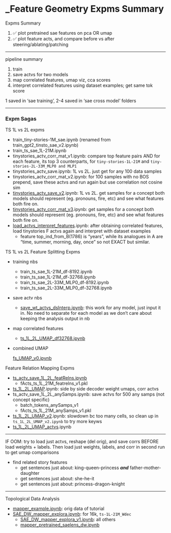 # _Feature Geometry Expms Summary

Expms Summary

1. ✅ plot pretrained sae features on pca OR umap
2. ✅ plot feature acts, and compare before vs after steering/ablating/patching

---

pipeline summary

1. train
2. save actvs for two models
3. map correlated features, umap viz, cca scores
4. interpret correlated features using dataset examples; get same tok score

1 saved in ‘sae training’, 2-4 saved in ‘sae cross model’ folders

---

### Expm Sagas

TS 1L vs 2L expms

- train_tiny-stories-1M_sae.ipynb (renamed from train_gpt2_tinsto_sae_v2.ipynb)
- train_ts_sae_1L-21M.ipynb
- tinystories_actv_corr_mat_v1.ipynb: compare top feature pairs AND for each feature, its top 3 counterparts, for `tiny-stories-1L-21M` and `tiny-stories-2L-33M_MLP0 and MLP1`
- tinystories_actv_save.ipynb: 1L vs 2L. just get for any 100 data samples
- tinystories_actv_corr_mat_v2.ipynb: for 100 samples with no BOS prepend, save these actvs and run again but use correlation not cosine sim
- [tinystories_actv_save_v2](https://colab.research.google.com/drive/1yB4-mBBpUIRwVCWCl9QoIPQbbAuTg4NT#scrollTo=GFApm9B6afEP&line=1&uniqifier=1).ipynb: 1L vs 2L. get samples for a concept both models should represent (eg. pronouns, fire, etc) and see what features both fire on.
- [tinystories_actv_corr_mat_v3](https://colab.research.google.com/drive/1F1-fHJJYNywejQg4EzO1_NCTdwoss13K).ipynb: get samples for a concept both models should represent (eg. pronouns, fire, etc) and see what features both fire on.
- [load_actvs_interpret_features](https://colab.research.google.com/drive/1qUNgjrK8l1JNbSde9PLT6tnm9vgwv-HL#scrollTo=NsN8cKw5mfuj).ipynb: after obtaining correlated features, load tinystories F actvs again and interpret with dataset examples
    - feature top_ind_from_B(1786) is “years”, while its analogues in A are “time, summer, morning, day, once” so not EXACT but similar.

TS 1L vs 2L Feature Splitting Expms

- training nbs
    - train_ts_sae_1L-21M_df-8192.ipynb
    - train_ts_sae_1L-21M_df-32768.ipynb
    - train_ts_sae_2L-33M_MLP0_df-8192.ipynb
    - train_ts_sae_2L-33M_MLP0_df-32768.ipynb
- save actv nbs
    - [save_wt_actvs_dsInterp.ipynb](https://colab.research.google.com/drive/1Bh10l4vTb_rrCUw-483RDGsWavigTcjl): this work for any model, just input it in. No need to separate for each model as we don’t care about keeping the analysis output in nb
- map correlated features
    - [ts_1L_2L_UMAP_df32768.ipynb](https://colab.research.google.com/drive/1dQPHGIpv0uHQt72rG-pMIB0b7z4nA0T_#scrollTo=-ZqeAFR6EEgs)
- combined UMAP
    
    [fs_UMAP_v0.ipynb](https://colab.research.google.com/drive/1swzOhJPlBvZNQrZjBW6xZdYalAVkmZjh#scrollTo=HTJhjkZ1yVt4)
    

Feature Relation Mapping Expms

- [ts_actv_save_1L_2L_featRelns.ipynb](https://colab.research.google.com/drive/1yxw5HJn2h9v4OpAkSdpHvKeAvR3CIpHE)
    - fActs_ts_1L_21M_featrelns_v1.pkl
- [ts_1L_2L_UMAP](https://colab.research.google.com/drive/1Cl7nohl7hyaKz17bHbrkDgkADf-0DPqZ#scrollTo=kUYRF57KNxrL).ipynb: side by side decoder weight umaps, corr actvs
- ts_actv_save_1L_2L_anySamps.ipynb: save actvs for 500 any samps (not concept specific)
    - batch_tokens_anySamps_v1
    - fActs_ts_1L_21M_anySamps_v1.pkl
- [ts_1L_2L_UMAP_v2](https://colab.research.google.com/drive/1M9Q5iDxnJl5SDI-n5CE4wnJrff-Wr293#scrollTo=CRcTQwEN0qia).ipynb: slowdown bc too many cells, so clean up in `ts_1L_2L_UMAP_v2.ipynb` to try more keyws
- [ts_1L_2L_UMAP_actvs](https://colab.research.google.com/drive/1b2vob-ZX8IRBWw-1XLPY1wTCCXYJfVpj#scrollTo=6CvQQSVdQvq5).ipynb

---

IF OOM: try to load just actvs, reshape (del orig), and save corrs BEFORE load weights  + labels. Then load just weights, labels, and corr in second run to get umap comparisons

- find related story features
    - get sentences just about: king-queen-princess ***and*** father-mother-daughter
    - get sentences just about: she-he-it
    - get sentences just about: princess-dragon-knight

---

Topological Data Analysis

- [mapper_example.ipynb](https://colab.research.google.com/drive/1qBX9sQ5iwlcX17lwrmiXl36Yzfg6hkNP#scrollTo=f_AY6TPyE3PC): orig data of tutorial
- [SAE_DW_mapper_explora.ipynb](https://colab.research.google.com/drive/1DFsPl7EFa0SDNjlopjKmtFTcV2PfvGmQ#scrollTo=NwyZqjVONo6H): for 16k, `ts-1L-21M_Wdec`
    - [SAE_DW_mapper_explora_v1.ipynb](https://colab.research.google.com/drive/1sbFaxO0tpWgGJIA4VZ0R8xL_Jzj-TjZL): all others
    - [mapper_pretrained_saelens_dw.ipynb](https://colab.research.google.com/drive/1Dj41zt3JLqxImeZub6w7XEI95Qj07KkS)